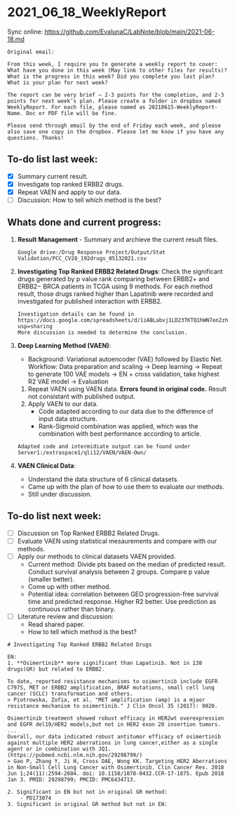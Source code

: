 # 2021_06_18_WeeklyReport

Sync online: https://github.com/EvalunaC/LabNote/blob/main/2021-06-18.md
~~~~
Original email:

From this week, I require you to generate a weekly report to cover:
What have you done in this week (May link to other files for results)? What is the progress in this week? Did you complete you last plan?
What is your plan for next week?
 
The report can be very brief – 2-3 points for the completion, and 2-3 points for next week’s plan. Please create a folder in dropbox named WeeklyReport. For each file, please named as 20210615-WeeklyReport-Name. Doc or PDF file will be fine.
 
Please send through email by the end of Friday each week, and please also save one copy in the dropbox. Please let me know if you have any questions. Thanks!
~~~~

## To-do list last week:
- [x] Summary current result.
- [x] Investigate top ranked ERBB2 drugs.
- [x] Repeat VAEN and apply to our data.
- [ ] Discussion: How to tell which method is the best?

## Whats done and current progress:
1. **Result Management** - Summary and archieve the current result files.
    ```
    Google drive:/Drug Response Project/Output/Stat Validation/PCC_CV28_192drugs_05132021.csv
    ```
2. **Investigating Top Ranked ERBB2 Related Drugs**: Check the significant drugs generated by p value rank comparing between ERBB2+ and ERBB2− BRCA patients in TCGA using 9 methods. For each method result, those drugs ranked higher than Lapatinib were recorded and investigated for published interaction with ERBB2.
    ```
    Investigation details can be found in https://docs.google.com/spreadsheets/d/1iABLabvj1LD23TKTQ1hWN7en2zh0skSHfW_FD0Zk8Ps/edit?usp=sharing
    More discussion is needed to determine the conclusion.
    ```
3. **Deep Learning Method (VAEN)**: 
    * Background: Variational autoencoder (VAE) followed by Elastic Net. Workflow: Data preparation and scaling -> Deep learning -> Repeat to generate 100 VAE models -> EN + cross validation, take highest R2 VAE model -> Evaluation 
    1. Repeat VAEN using VAEN data. **Errors found in original code.** Result not consistant with published output.
    2. Apply VAEN to our data. 
        * Code adapted according to our data due to the difference of input data structure.
        * Rank-Sigmoid combination was applied, which was the combination with best performance according to article. 
    ```
    Adapted code and intermidiate output can be found under Server1:/extraspace1/qli12/VAEN/VAEN-Own/
    ```

4. **VAEN Clinical Data**: 
    * Understand the data structure of 6 clinical datasets. 
    * Came up with the plan of how to use them to evaluate our methods. 
    * Still under discussion.

## To-do list next week:
- [ ] Discussion on Top Ranked ERBB2 Related Drugs.
- [ ] Evaluate VAEN using statistical mesaurements and compare with our methods.
- [ ] Apply our methods to clinical datasets VAEN provided.
    * Current method: Divide pts based on the median of predicted result. Conduct survival analysis between 2 groups. Compare p value (smaller better).
    * Come up with other method.
    * Potential idea: correlation between GEO progression-free survival time and predicted response. Higher R2 better. Use prediction as continuous rather than binary.
- [ ] Literature review and discussion: 
    * Read shared paper. 
    * How to tell which method is the best?
  
  
  
```
# Investigating Top Ranked ERBB2 Related Drugs

EN: 
1. **Osimertinib** more significant than Lapatinib. Not in 138 drugs(GR) but related to ERBB2.

To date, reported resistance mechanisms to osimertinib include EGFR C797S, MET or ERBB2 amplification, BRAF mutations, small cell lung cancer (SCLC) transformation and others.
> Piotrowska, Zofia, et al. "MET amplification (amp) is a mjaor resistance mechanism to osimertinib." J Clin Oncol 35 (2017): 9020.

Osimertinib treatment showed robust efficacy in HER2wt overexpression and EGFR del19/HER2 models,but not in HER2 exon 20 insertion tumors.
...
Overall, our data indicated robust antitumor efficacy of osimertinib against multiple HER2 aberrations in lung cancer,either as a single agent or in combination with JQ1. (https://pubmed.ncbi.nlm.nih.gov/29298799/)
> Gao P, Zhang Y, Ji H, Cross DAE, Wong KK. Targeting HER2 Aberrations in Non-Small Cell Lung Cancer with Osimertinib. Clin Cancer Res. 2018 Jun 1;24(11):2594-2604. doi: 10.1158/1078-0432.CCR-17-1875. Epub 2018 Jan 3. PMID: 29298799; PMCID: PMC6434713.

2. Significant in EN but not in original GR method:
    - PD173074
3. Significant in original GR method but not in EN:

```
